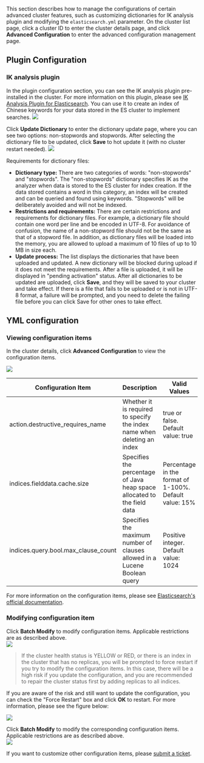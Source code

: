 This section describes how to manage the configurations of certain advanced cluster features, such as customizing dictionaries for IK analysis plugin and modifying the `elasticsearch.yml` parameter.
On the cluster list page, click a cluster ID to enter the cluster details page, and click **Advanced Configuration** to enter the advanced configuration management page.  

## Plugin Configuration

### IK analysis plugin

In the plugin configuration section, you can see the IK analysis plugin pre-installed in the cluster. For more information on this plugin, please see [IK Analysis Plugin for Elasticsearch](https://github.com/medcl/elasticsearch-analysis-ik). You can use it to create an index of Chinese keywords for your data stored in the ES cluster to implement searches.
![](https://main.qcloudimg.com/raw/154b2967d33d4c35194d26bf3600c9b0.png)

Click **Update Dictionary** to enter the dictionary update page, where you can see two options: non-stopwords and stopwords. After selecting the dictionary file to be updated, click **Save** to hot update it (with no cluster restart needed). 
![](https://main.qcloudimg.com/raw/4e95c5d4daec6b4e3933a8bf2e599869.png)

Requirements for dictionary files:  

- **Dictionary type:** There are two categories of words: "non-stopwords" and "stopwords". The "non-stopwords" dictionary specifies IK as the analyzer when data is stored to the ES cluster for index creation. If the data stored contains a word in this category, an index will be created and can be queried and found using keywords. "Stopwords" will be deliberately avoided and will not be indexed.  
- **Restrictions and requirements:** There are certain restrictions and requirements for dictionary files. For example, a dictionary file should contain one word per line and be encoded in UTF-8. For avoidance of confusion, the name of a non-stopword file should not be the same as that of a stopword file. In addition, as dictionary files will be loaded into the memory, you are allowed to upload a maximum of 10 files of up to 10 MB in size each.  
- **Update process:** The list displays the dictionaries that have been uploaded and updated. A new dictionary will be blocked during upload if it does not meet the requirements. After a file is uploaded, it will be displayed in "pending activation" status. After all dictionaries to be updated are uploaded, click **Save**, and they will be saved to your cluster and take effect. If there is a file that fails to be uploaded or is not in UTF-8 format, a failure will be prompted, and you need to delete the failing file before you can click Save for other ones to take effect.

## YML configuration

### Viewing configuration items

In the cluster details, click **Advanced Configuration** to view the configuration items.

![](https://main.qcloudimg.com/raw/23295ca21c455935da183884a538b2f6.png)  

| Configuration Item | Description | Valid Values |
| ----------------------------------- | ------------------------------------------ | --------------------------------- |
| action.destructive_requires_name | Whether it is required to specify the index name when deleting an index | true or false. Default value: true |
| indices.fielddata.cache.size | Specifies the percentage of Java heap space allocated to the field data | Percentage in the format of 1-100%. Default value: 15% |
| indices.query.bool.max_clause_count | Specifies the maximum number of clauses allowed in a Lucene Boolean query | Positive integer. Default value: 1024 |

For more information on the configuration items, please see [Elasticsearch's official documentation](https://www.elastic.co/guide/en/elasticsearch/reference/5.6/index.html).

### Modifying configuration item
Click **Batch Modify** to modify configuration items. Applicable restrictions are as described above.  
![](https://main.qcloudimg.com/raw/23295ca21c455935da183884a538b2f6.png)
>If the cluster health status is YELLOW or RED, or there is an index in the cluster that has no replicas, you will be prompted to force restart if you try to modify the configuration items. In this case, there will be a high risk if you update the configuration, and you are recommended to repair the cluster status first by adding replicas to all indices.

If you are aware of the risk and still want to update the configuration, you can check the "Force Restart" box and click **OK** to restart. For more information, please see the figure below:

![](https://main.qcloudimg.com/raw/d6b085413a583953f5454d9d144057a9.png)

Click **Batch Modify** to modify the corresponding configuration items. Applicable restrictions are as described above.  
![](https://main.qcloudimg.com/raw/ec66e8a0364cbcfd5494bbb51cdf5e34.png)  

If you want to customize other configuration items, please [submit a ticket](https://console.cloud.tencent.com/workorder/category).
